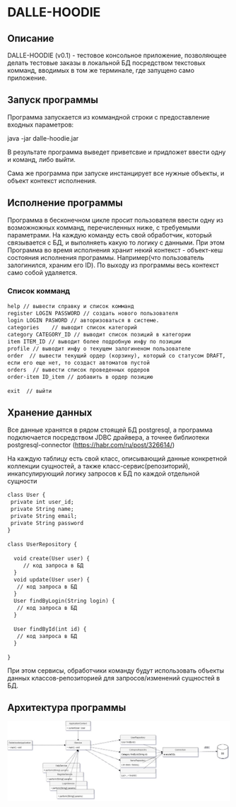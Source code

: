 # DALLE-HOODIE

## Описание

DALLE-HOODIE (v0.1) - тестовое консольное приложение, позволяющее делать тестовые заказы в локальной БД посредством текстовых комманд, вводимых в том же терминале, где запущено само приложение.

## Запуск программы

Программа запускается из коммандной строки с предоставление входных параметров:

java -jar dalle-hoodie.jar

В результате программа выведет приветсвие и придложет ввести одну и команд, либо выйти.

Сама же программа при запуске инстанцирует все нужные объекты, и объект контекст исполнения.

## Исполнение программы

Программа в бесконечном цикле просит пользователя ввести одну из возможножных комманд, перечисленных ниже, с требуемыми параметрами.
На каждую команду есть свой обработчик, который связывается с БД, и выполняеть какую то логику с данными. 
При этом Программа во время исполнения хранит некий контекст - объект-кеш состояния исполнения программы. 
Например(что пользователь залогинился, храним его ID). По выходу из программы весь контекст само собой удаляется.

### Список комманд

```
help // вывести справку и список комманд
register LOGIN PASSWORD // создать нового пользователя
login LOGIN PASWORD // авторизоваться в системе. 
categories    // выводит список категорий
category CATEGORY_ID // выводит список позиций в категории
item ITEM_ID // выводит более подробную инфу по позиции
profile // выводит инфу о текущем залогиненом пользователе
order  // вывести текущий ордер (корзину), который со статусом DRAFT, если его еще нет, то создаст автоматов пустой
orders  // вывести список проведенных ордеров
order-item ID_item // добавить в ордер позицию

exit  // выйти
```


## Хранение данных

Все данные хранятся в рядом стоящей БД postgresql, а программа подключается посредством JDBC драйвера, а точнее библиотеки postgresql-connector (https://habr.com/ru/post/326614/)

На каждую таблицу есть свой класс, описывающий данные конкретной коллекции сущностей, а также класс-сервис(репозиторий), инкапсулирующий логику запросов к БД по каждой отдельной сущности 
```
class User {
 private int user_id;
 private String name;
 private String email;
 private String password
}

class UserRepository {
  
  void create(User user) {
     // код запроса в БД
  }
  void update(User user) {
   // код запроса в БД
  }
  User findByLogin(String login) {
   // код запроса в БД
  }
  
  User findById(int id) {
   // код запроса в БД
  }

}
```

При этом сервисы, обработчики команду будут использовать объекты данных классов-репозиторией для запросов/изменений сущностей в БД.


## Архитектура программы

![Architecture](docs/DALLE-HOODIE.jpg)




